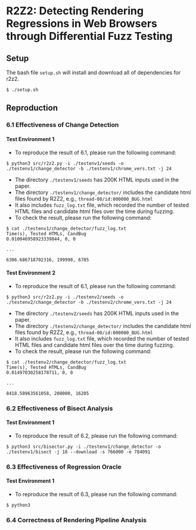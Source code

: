  # R2Z2: Detecting Rendering Regressions in Web Browsers through Differential Fuzz Testing

## Setup

The bash file `setup.sh` will install and download all of dependencies for r2z2.
 
```shell
$ ./setup.sh
```


## Reproduction

### 6.1 Effectiveness of Change Detection

#### Test Environment 1

- To reproduce the result of 6.1, please run the following command:
```
$ python3 src/r2z2.py -i ./testenv1/seeds -o ./testenv1/change_detector -b ./testenv1/chrome_vers.txt -j 24
```

- The directory `./testenv1/seeds` has 200K HTML inputs used in the paper.
- The directory `./testenv1/change_detector/` includes the 
candidate html files found by R2Z2, e.g., `thread-00/id:000000_BUG.html`
- It also includes `fuzz_log.txt` file, which recorded the number of tested HTML 
files and candidate html files over the time during fuzzing.
- To check the result, please run the following command: 
```
$ cat ./testenv1/change_detector/fuzz_log.txt
Time(s), Tested HTMLs, CandBug
0.010046958923339844, 0, 0

...

6306.686718702316, 199998, 6785
```



#### Test Environment 2

- To reproduce the result of 6.1, please run the following command:
```
$ python3 src/r2z2.py -i ./testenv2/seeds -o ./testenv2/change_detector -b ./testenv2/chrome_vers.txt -j 24
```

- The directory `./testenv2/seeds` has 200K HTML inputs used in the paper.
- The directory `./testenv2/change_detector/` includes the 
candidate html files found by R2Z2, e.g., `thread-00/id:000000_BUG.html`
- It also includes `fuzz_log.txt` file, which recorded the number of tested HTML 
files and candidate html files over the time during fuzzing.
- To check the result, please run the following command: 
```
$ cat ./testenv2/change_detector/fuzz_log.txt
Time(s), Tested HTMLs, CandBug
0.01497030258178711, 0, 0

...

8418.58963561058, 200000, 16205
```

### 6.2 Effectiveness of Bisect Analysis

#### Test Environment 1
- To reproduce the result of 6.2, please run the following command:
```
$ python3 src/bisector.py -i ./testenv1/change_detector -o ./testenv1/bisect -j 18 --download -s 766000 -e 784091
```


### 6.3 Effectiveness of Regression Oracle

#### Test Environment 1
- To reproduce the result of 6.3, please run the following command:
```
$ python3 
```


### 6.4 Correctness of Rendering Pipeline Analysis

